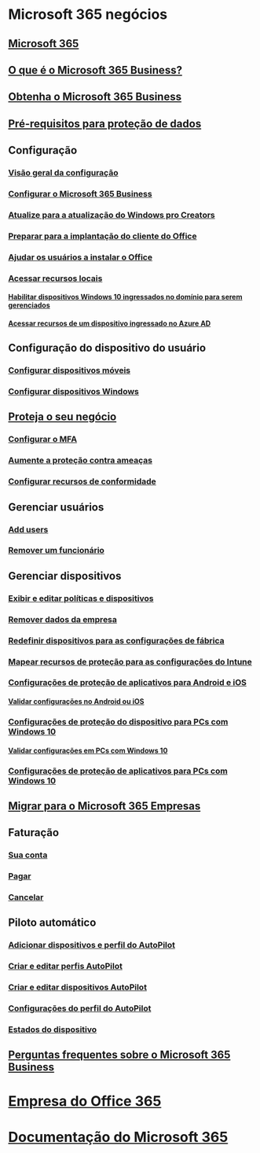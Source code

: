 # Microsoft 365 negócios
## [Microsoft 365](index.md)
## [O que é o Microsoft 365 Business?](microsoft-365-business-overview.md)
## [Obtenha o Microsoft 365 Business](sign-up.md)
## [Pré-requisitos para proteção de dados](pre-requisites-for-data-protection.md)
## Configuração
### [Visão geral da configuração](set-up-overview.md)
### [Configurar o Microsoft 365 Business](set-up.md)
### [Atualize para a atualização do Windows pro Creators](upgrade-to-windows-pro-creators-update.md)
### [Preparar para a implantação do cliente do Office](prepare-for-office-client-deployment.md)
### [Ajudar os usuários a instalar o Office](help-users-install-office.md)
### [Acessar recursos locais]()
#### [Habilitar dispositivos Windows 10 ingressados no domínio para serem gerenciados](manage-windows-devices.md)
#### [Acessar recursos de um dispositivo ingressado no Azure AD](access-resources.md)
## Configuração do dispositivo do usuário
### [Configurar dispositivos móveis](set-up-mobile-devices.md)
### [Configurar dispositivos Windows](set-up-windows-devices.md)
## [Proteja o seu negócio](security-features.md)
### [Configurar o MFA](set-up-mfa.md)
### [Aumente a proteção contra ameaças](increase-threat-protection.md)
### [Configurar recursos de conformidade](set-up-compliance.md)
## Gerenciar usuários
### [Add users](add-users-m365b.md)
### [Remover um funcionário](/Office365/Admin/add-users/remove-former-employee?toc=/microsoft-365/business/toc.json&bc=/microsoft-365/business/breadcrumb/toc.json)
## Gerenciar dispositivos
### [Exibir e editar políticas e dispositivos](view-policies-and-devices.md)
### [Remover dados da empresa](remove-company-data.md)
### [Redefinir dispositivos para as configurações de fábrica](reset-devices-to-factory-settings.md)
### [Mapear recursos de proteção para as configurações do Intune](map-protection-features-to-intune-settings.md)
### [Configurações de proteção de aplicativos para Android e iOS](app-protection-settings-for-android-and-ios.md)
#### [Validar configurações no Android ou iOS](validate-settings-on-android-or-ios.md)
### [Configurações de proteção do dispositivo para PCs com Windows 10](protection-settings-for-windows-10-pcs.md)
#### [Validar configurações em PCs com Windows 10](validate-settings-on-windows-10-pcs.md)
### [Configurações de proteção de aplicativos para PCs com Windows 10](protection-settings-for-windows-10-devices.md)
## [Migrar para o Microsoft 365 Empresas](migrate-to-microsoft-365-business.md)
## Faturação
### [Sua conta](/Office365/Admin/subscriptions-and-billing/view-your-bill-or-invoice?toc=/microsoft-365/business/toc.json&bc=/microsoft-365/business/breadcrumb/toc.json)
### [Pagar](/Office365/Admin/subscriptions-and-billing/pay-for-your-subscription?toc=/microsoft-365/business/toc.json&bc=/microsoft-365/business/breadcrumb/toc.json)
### [Cancelar](/Office365/Admin/subscriptions-and-billing/cancel-your-subscription?toc=/microsoft-365/business/toc.json&bc=/microsoft-365/business/breadcrumb/toc.json)
## Piloto automático
### [Adicionar dispositivos e perfil do AutoPilot](add-autopilot-devices-and-profile.md)
### [Criar e editar perfis AutoPilot](create-and-edit-autopilot-profiles.md)
### [Criar e editar dispositivos AutoPilot](create-and-edit-autopilot-devices.md)
### [Configurações do perfil do AutoPilot](autopilot-profile-settings.md)
### [Estados do dispositivo](device-states.md)
## [Perguntas frequentes sobre o Microsoft 365 Business](support/microsoft-365-business-faqs.md)
# [Empresa do Office 365](https://docs.microsoft.com/office365/enterprise)
# [Documentação do Microsoft 365](https://docs.microsoft.com/microsoft-365)